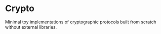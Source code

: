 # Crypto

Minimal toy implementations of cryptographic protocols built from scratch without external libraries.
